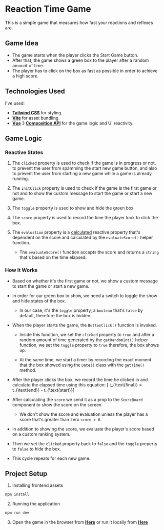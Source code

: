 <!-- documentation for the Reaction Time game made with vue3 composition api and tailwind css -->

# Reaction Time Game

This is a simple game that measures how fast your reactions and reflexes are.

## Game Idea

-   The game starts when the player clicks the Start Game button.
-   After that, the game shows a green box to the player after a random amount of time.
-   The player has to click on the box as fast as possible in order to achieve a high score.

## Technologies Used

I've used:

-   **[Tailwind CSS](https://tailwindcss.com/)** for styling. <br>
-   **[Vite](https://vitejs.dev/)** for asset bundling. <br>
-   **[Vue](https://vuejs.org/)** 3 **[Composition API](https://vuejs.org/api/composition-api-setup.html)** for the game logic and UI reactivity.

## Game Logic

### Reactive States

1.  The `clicked` property is used to check if the game is in progress or not, to prevent the user from spamming the start new game button, and also to prevent the user from starting a new game while a game is already running.

2.  The `initClick` property is used to check if the game is the first game or not and to show the custom message to start the game or start a new game.

3.  The `toggle` property is used to show and hide the green box.

4.  The `score` property is used to record the time the player took to click the box.

5.  The `evaluation` property is a [calculated](https://vuejs.org/api/reactivity-core.html#computed) reactive property that's dependent on the score and calculated by the `evaluateScore()` helper function.

    -   The `evaluateScore()` function accepts the score and returns a `string` that's based on the time elapsed.

### How It Works

-   Based on whether it's the first game or not, we show a custom message to start the game or start a new game.

-   In order for our green box to show, we need a switch to toggle the show and hide states of the box.

    -   In our case, it's the `toggle` property, a `boolean` that's `false` by default, therefore the box is hidden.

-   When the player starts the game, the `ButtonClick()` function is invoked.

    -   Inside this function, we set the `clicked` property to `true` and after a random amount of time generated by the `getRandomInt()` helper function, we set the `toggle` property to `true` therefore, the box shows up.

    -   At the same time, we start a timer by recording the exact moment that the box showed using the [`Date()`](https://developer.mozilla.org/en-US/docs/Web/JavaScript/Reference/Global_Objects/Date) class with the [`getTime()`](https://developer.mozilla.org/en-US/docs/Web/JavaScript/Reference/Global_Objects/Date/getTime) method.

-   After the player clicks the box, we record the time he clicked in and calculate the elapsed time using this equation:
    \[ t_{\text{final}} = t_{\text{end}} - t_{\text{start}}\]

-   After calculating the `score` we send it as a prop to the `ScoreBoard` component to show the score on the screen.

    -   We don't show the score and evaluation unless the player has a score that's greater than zero `score > 0`.

-   In addition to showing the score, we evaluate the player's score based on a custom ranking system.

-   Then we set the `clicked` property back to `false` and the `toggle` property to `false` to hide the box.

-   This cycle repeats for each new game.

## Project Setup

1. Installing frontend assets

```bash
npm install
```

2. Running the application

```bash
npm run dev
```

3. Open the game in the browser from **[Here](https://ahmedosman101.github.io/ReactionTimeGame/)** or run it locally from **[Here](http://localhost:5173/ReactionTimeGame/)**
